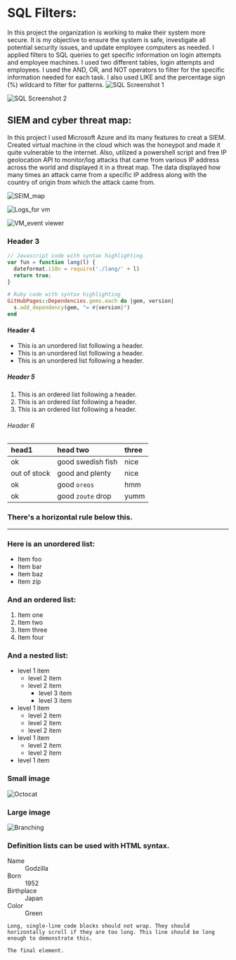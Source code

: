 # SQL Filters:
In this project the organization is working to make their system more secure. It is my objective to ensure the system is safe, investigate all potential security issues, and update employee computers as needed. I applied filters to SQL queries to get specific information on login attempts and employee machines. I used two different tables, login attempts and employees. I used the AND, OR, and NOT operators to filter for the specific information needed for each task. I also used LIKE and the percentage sign (%) wildcard to filter for patterns.
![SQL Screenshot 1](https://github.com/user-attachments/assets/4fa05503-0035-40da-ad71-ca87e9df50c8)

![SQL Screenshot 2](https://github.com/user-attachments/assets/da9d5d01-9e10-460d-866b-9cd031082eae)


## SIEM and cyber threat map:
In this project I used Microsoft Azure and its many features to creat a SIEM. Created virtual machine in the cloud which was the honeypot and made it quite vulnerable to the internet. Also, utilized a powershell script and free IP geolocation API to monitor/log attacks that came from various IP address across the world and displayed it in a threat map. The data displayed how many times an attack came from a specific IP address along with the country of origin from which the attack came from.

![SEIM_map](https://github.com/user-attachments/assets/e037f8f2-ae82-41ed-a7e5-df06687caa9c)

![Logs_for vm](https://github.com/user-attachments/assets/14ab5638-faa3-4ecd-9771-0b444d55146a)

![VM_event viewer](https://github.com/user-attachments/assets/2451ae64-cbb9-4507-9352-2de83fe6d27f)

### Header 3

```js
// Javascript code with syntax highlighting.
var fun = function lang(l) {
  dateformat.i18n = require('./lang/' + l)
  return true;
}
```

```ruby
# Ruby code with syntax highlighting
GitHubPages::Dependencies.gems.each do |gem, version|
  s.add_dependency(gem, "= #{version}")
end
```

#### Header 4

*   This is an unordered list following a header.
*   This is an unordered list following a header.
*   This is an unordered list following a header.

##### Header 5

1.  This is an ordered list following a header.
2.  This is an ordered list following a header.
3.  This is an ordered list following a header.

###### Header 6

| head1        | head two          | three |
|:-------------|:------------------|:------|
| ok           | good swedish fish | nice  |
| out of stock | good and plenty   | nice  |
| ok           | good `oreos`      | hmm   |
| ok           | good `zoute` drop | yumm  |

### There's a horizontal rule below this.

* * *

### Here is an unordered list:

*   Item foo
*   Item bar
*   Item baz
*   Item zip

### And an ordered list:

1.  Item one
1.  Item two
1.  Item three
1.  Item four

### And a nested list:

- level 1 item
  - level 2 item
  - level 2 item
    - level 3 item
    - level 3 item
- level 1 item
  - level 2 item
  - level 2 item
  - level 2 item
- level 1 item
  - level 2 item
  - level 2 item
- level 1 item

### Small image

![Octocat](https://github.githubassets.com/images/icons/emoji/octocat.png)

### Large image

![Branching](https://guides.github.com/activities/hello-world/branching.png)


### Definition lists can be used with HTML syntax.

<dl>
<dt>Name</dt>
<dd>Godzilla</dd>
<dt>Born</dt>
<dd>1952</dd>
<dt>Birthplace</dt>
<dd>Japan</dd>
<dt>Color</dt>
<dd>Green</dd>
</dl>

```
Long, single-line code blocks should not wrap. They should horizontally scroll if they are too long. This line should be long enough to demonstrate this.
```

```
The final element.
```

